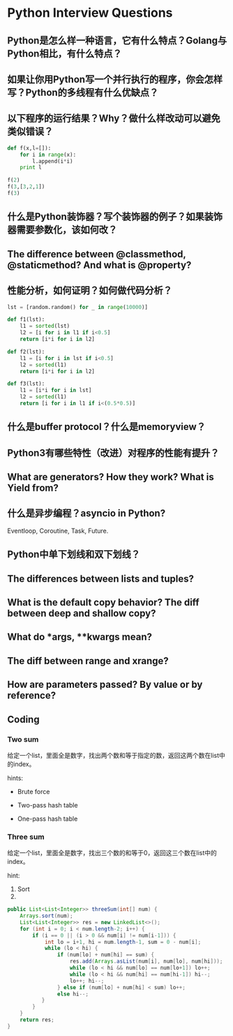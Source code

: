 # Python Interview Questions

## Python是怎么样一种语言，它有什么特点？Golang与Python相比，有什么特点？

## 如果让你用Python写一个并行执行的程序，你会怎样写？Python的多线程有什么优缺点？

## 以下程序的运行结果？Why？做什么样改动可以避免类似错误？
```python
def f(x,l=[]):
    for i in range(x):
        l.append(i*i)
    print l

f(2)
f(3,[3,2,1])
f(3)
```

## 什么是Python装饰器？写个装饰器的例子？如果装饰器需要参数化，该如何改？

## The difference between @classmethod, @staticmethod? And what is @property?

## 性能分析，如何证明？如何做代码分析？
```python
lst = [random.random() for _ in range(10000)]

def f1(lst):
    l1 = sorted(lst)
    l2 = [i for i in l1 if i<0.5]
    return [i*i for i in l2]

def f2(lst):
    l1 = [i for i in lst if i<0.5]
    l2 = sorted(l1)
    return [i*i for i in l2]

def f3(lst):
    l1 = [i*i for i in lst]
    l2 = sorted(l1)
    return [i for i in l1 if i<(0.5*0.5)]
```

## 什么是buffer protocol？什么是memoryview？

## Python3有哪些特性（改进）对程序的性能有提升？

## What are generators? How they work? What is Yield from?

## 什么是异步编程？asyncio in Python?

Eventloop, Coroutine, Task, Future.

## Python中单下划线和双下划线？

## The differences between lists and tuples?

## What is the default copy behavior? The diff between deep and shallow copy?

## What do *args, **kwargs mean?

## The diff between range and xrange?

## How are parameters passed? By value or by reference?

## Coding

### Two sum
给定一个list，里面全是数字，找出两个数和等于指定的数，返回这两个数在list中的index。

hints:
- Brute force

- Two-pass hash table

- One-pass hash table

### Three sum
给定一个list，里面全是数字，找出三个数的和等于0，返回这三个数在list中的index。

hint:
1. Sort
2. 

```java
public List<List<Integer>> threeSum(int[] num) {
    Arrays.sort(num);
    List<List<Integer>> res = new LinkedList<>(); 
    for (int i = 0; i < num.length-2; i++) {
        if (i == 0 || (i > 0 && num[i] != num[i-1])) {
            int lo = i+1, hi = num.length-1, sum = 0 - num[i];
            while (lo < hi) {
                if (num[lo] + num[hi] == sum) {
                    res.add(Arrays.asList(num[i], num[lo], num[hi]));
                    while (lo < hi && num[lo] == num[lo+1]) lo++;
                    while (lo < hi && num[hi] == num[hi-1]) hi--;
                    lo++; hi--;
                } else if (num[lo] + num[hi] < sum) lo++;
                else hi--;
           }
        }
    }
    return res;
}
```
